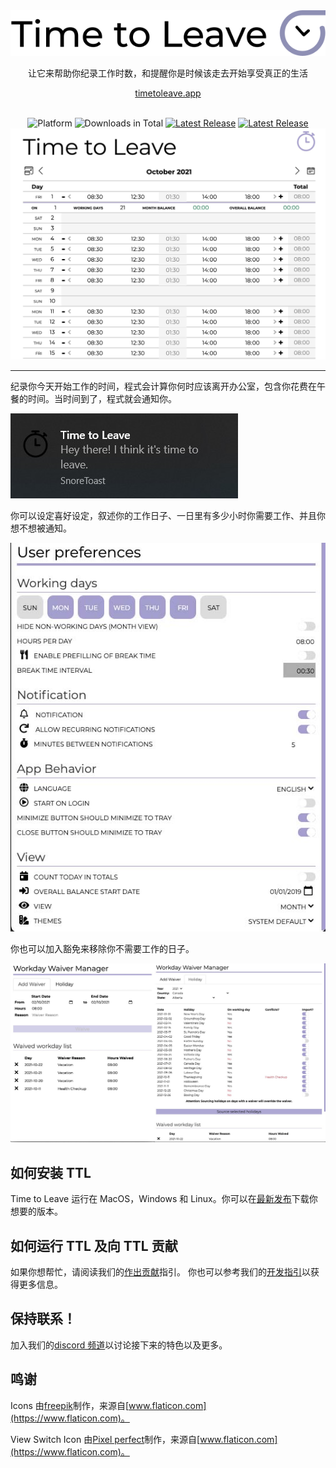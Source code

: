 <div align="center">
  <img src="../assets/timetoleave.png" alt="Time to Leave Logo">

  <p>让它来帮助你纪录工作时数，和提醒你是时候该走去开始享受真正的生活</p>

[timetoleave.app](https://timetoleave.app/)

  <br/>

<img src="https://img.shields.io/badge/platforms-Windows%20%7C%20MacOS%20%7C%20Linux-green" alt="Platform">
<img src="https://img.shields.io/github/downloads/thamara/time-to-leave/total" alt="Downloads in Total">
<a href="https://github.com/thamara/time-to-leave/releases/latest"><img src="https://img.shields.io/github/v/release/thamara/time-to-leave" alt="Latest Release"></a>
<a href="http://makeapullrequest.com/"><img src="https://img.shields.io/badge/PRs-welcome-purple" alt="Latest Release"></a>

   <br/>

  <img src="./images/screenshot.jpg" alt="Time to Leave Screenshot">

  <br/>

</div>

---

纪录你今天开始工作的时间，程式会计算你何时应该离开办公室，包含你花费在午餐的时间。当时间到了，程式就会通知你。

<img src="./images/notification.jpg" alt="Time to Leave Notification">

你可以设定喜好设定，叙述你的工作日子、一日里有多少小时你需要工作、并且你想不想被通知。

<img src="./images/preferences.jpg" alt="Time to Leave Preferences">

你也可以加入豁免来移除你不需要工作的日子。

<img src="./images/waiver_manager.jpg" alt="Time to Leave Waiver Manager">

## 如何安装 TTL

Time to Leave 运行在 MacOS，Windows 和 Linux。你可以在[最新发布](https://github.com/thamara/time-to-leave/releases/latest)下载你想要的版本。

## 如何运行 TTL 及向 TTL 贡献

如果你想帮忙，请阅读我们的[作出贡献](../CONTRIBUTING.md)指引。
你也可以参考我们的[开发指引](../DEVELOPMENT.md)以获得更多信息。

## 保持联系！

加入我们的[discord 频道](https://discord.gg/P3KkEF5)以讨论接下来的特色以及更多。

## 鸣谢

Icons 由[freepik](https://www.flaticon.com/authors/freepik)制作，来源自[www.flaticon.com](https://www.flaticon.com)。

View Switch Icon 由[Pixel perfect](https://www.flaticon.com/authors/pixel-perfect)制作，来源自[www.flaticon.com](https://www.flaticon.com)。
